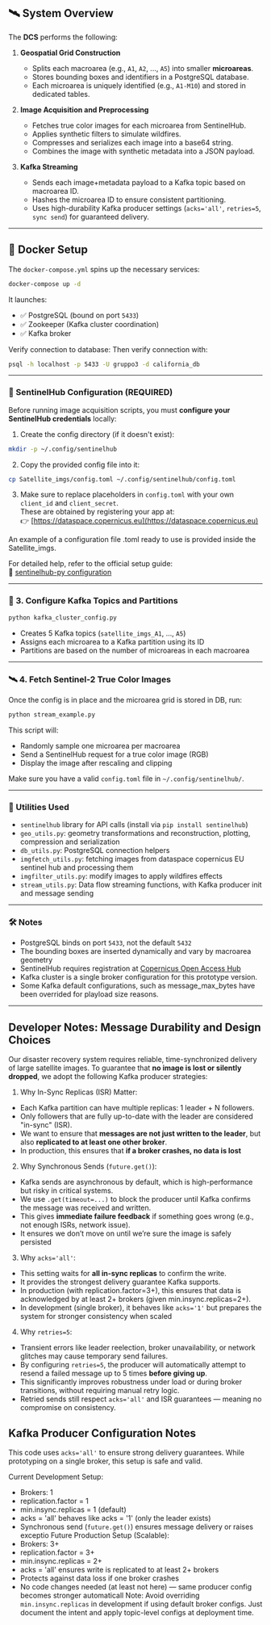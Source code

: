 ## 🛰️ System Overview

The **DCS** performs the following:

1. **Geospatial Grid Construction**
   - Splits each macroarea (e.g., `A1`, `A2`, ..., `A5`) into smaller **microareas**.
   - Stores bounding boxes and identifiers in a PostgreSQL database.
   - Each microarea is uniquely identified (e.g., `A1-M10`) and stored in dedicated tables.

2. **Image Acquisition and Preprocessing**
   - Fetches true color images for each microarea from SentinelHub.
   - Applies synthetic filters to simulate wildfires.
   - Compresses and serializes each image into a base64 string.
   - Combines the image with synthetic metadata into a JSON payload.

3. **Kafka Streaming**
   - Sends each image+metadata payload to a Kafka topic based on macroarea ID.
   - Hashes the microarea ID to ensure consistent partitioning.
   - Uses high-durability Kafka producer settings (`acks='all'`, `retries=5`, `sync send`) for guaranteed delivery.

---

## 🐳 Docker Setup

The `docker-compose.yml` spins up the necessary services:

```bash
docker-compose up -d
```

It launches:
- ✅ PostgreSQL (bound on port `5433`)
- ✅ Zookeeper (Kafka cluster coordination)
- ✅ Kafka broker

Verify connection to database:
Then verify connection with:

```bash
psql -h localhost -p 5433 -U gruppo3 -d california_db
```

---

### 🔐 SentinelHub Configuration (REQUIRED)

Before running image acquisition scripts, you must **configure your SentinelHub credentials** locally:

1. Create the config directory (if it doesn't exist):

```bash
mkdir -p ~/.config/sentinelhub
```

2. Copy the provided config file into it:

```bash
cp Satellite_imgs/config.toml ~/.config/sentinelhub/config.toml
```

3. Make sure to replace placeholders in `config.toml` with your own `client_id` and `client_secret`.  
These are obtained by registering your app at:  
👉 [https://dataspace.copernicus.eu](https://dataspace.copernicus.eu)

An example of a configuration file .toml ready to use is provided inside the Satellite_imgs.

For detailed help, refer to the official setup guide:  
🔗 [sentinelhub-py configuration](https://sentinelhub-py.readthedocs.io/en/latest/configure.html)

---

### 🧩 3. Configure Kafka Topics and Partitions

```bash
python kafka_cluster_config.py
```

- Creates 5 Kafka topics (`satellite_imgs_A1`, ..., `A5`)
- Assigns each microarea to a Kafka partition using its ID
- Partitions are based on the number of microareas in each macroarea

---

### 🛰️ 4. Fetch Sentinel-2 True Color Images

Once the config is in place and the microarea grid is stored in DB, run:

```bash
python stream_example.py
```

This script will:

- Randomly sample one microarea per macroarea
- Send a SentinelHub request for a true color image (RGB)
- Display the image after rescaling and clipping

Make sure you have a valid `config.toml` file in `~/.config/sentinelhub/`.

---

### 🧪 Utilities Used

- `sentinelhub` library for API calls (install via `pip install sentinelhub`)
- `geo_utils.py`: geometry transformations and reconstruction, plotting, compression and serialization
- `db_utils.py`: PostgreSQL connection helpers
- `imgfetch_utils.py`: fetching images from dataspace copernicus EU sentinel hub and processing them
- `imgfilter_utils.py`: modify images to apply wildfires effects
- `stream_utils.py`: Data flow streaming functions, with Kafka producer init and message sending

---

### 🛠️ Notes

- PostgreSQL binds on port `5433`, not the default `5432`
- The bounding boxes are inserted dynamically and vary by macroarea geometry
- SentinelHub requires registration at [Copernicus Open Access Hub](https://dataspace.copernicus.eu)
- Kafka cluster is a single broker configuration for this prototype version. 
- Some Kafka default configurations, such as message_max_bytes have been overrided for playload size reasons.

---

Developer Notes: Message Durability and Design Choices
-------------------------------------------------------

Our disaster recovery system requires reliable, time-synchronized delivery of large satellite images.
To guarantee that **no image is lost or silently dropped**, we adopt the following Kafka producer strategies:

1. Why In-Sync Replicas (ISR) Matter:
- Each Kafka partition can have multiple replicas: 1 leader + N followers.
- Only followers that are fully up-to-date with the leader are considered "in-sync" (ISR).
- We want to ensure that **messages are not just written to the leader**, but also **replicated to at least one other broker**.
- In production, this ensures that **if a broker crashes, no data is lost**
2. Why Synchronous Sends (`future.get()`):
- Kafka sends are asynchronous by default, which is high-performance but risky in critical systems.
- We use `.get(timeout=...)` to block the producer until Kafka confirms the message was received and written.
- This gives **immediate failure feedback** if something goes wrong (e.g., not enough ISRs, network issue).
- It ensures we don’t move on until we’re sure the image is safely persisted
3. Why `acks='all'`:
- This setting waits for **all in-sync replicas** to confirm the write.
- It provides the strongest delivery guarantee Kafka supports.
- In production (with replication.factor=3+), this ensures that data is acknowledged by at least 2+ brokers (given min.insync.replicas=2+).
- In development (single broker), it behaves like `acks='1'` but prepares the system for stronger consistency when scaled
4. Why `retries=5`:
- Transient errors like leader reelection, broker unavailability, or network glitches may cause temporary send failures.
- By configuring `retries=5`, the producer will automatically attempt to resend a failed message up to 5 times **before giving up**.
- This significantly improves robustness under load or during broker transitions, without requiring manual retry logic.
- Retried sends still respect `acks='all'` and ISR guarantees — meaning no compromise on consistency.

Kafka Producer Configuration Notes 
----------------------------------

This code uses `acks='all'` to ensure strong delivery guarantees.
While prototyping on a single broker, this setup is safe and valid.

Current Development Setup:
- Brokers: 1
- replication.factor = 1
- min.insync.replicas = 1 (default)
- acks = 'all' behaves like acks = '1' (only the leader exists)
- Synchronous send (`future.get()`) ensures message delivery or raises exceptio
Future Production Setup (Scalable):
- Brokers: 3+
- replication.factor = 3+
- min.insync.replicas = 2+
- acks = 'all' ensures write is replicated to at least 2+ brokers
- Protects against data loss if one broker crashes
- No code changes needed (at least not here) — same producer config becomes stronger automaticall
Note:
Avoid overriding `min.insync.replicas` in development if using default broker configs.
Just document the intent and apply topic-level configs at deployment time.


